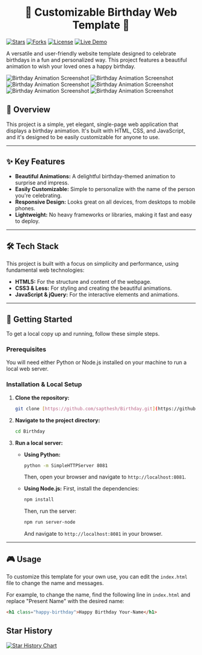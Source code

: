 <h1 align="center"> 🎂 Customizable Birthday Web Template 🎂 </h1>


[![Stars](https://img.shields.io/github/stars/sapthesh/Birthday?style=for-the-badge)](https://github.com/sapthesh/Birthday/stargazers)
[![Forks](https://img.shields.io/github/forks/sapthesh/Birthday?style=for-the-badge)](https://github.com/sapthesh/Birthday/network/members)
[![License](https://img.shields.io/github/license/sapthesh/Birthday?style=for-the-badge)](LICENSE)
[![Live Demo](https://img.shields.io/badge/Live-Demo-brightgreen?style=for-the-badge)](https://sapthesh.github.io/Birthday/)


A versatile and user-friendly website template designed to celebrate birthdays in a fun and personalized way. This project features a beautiful animation to wish your loved ones a happy birthday.

![Birthday Animation Screenshot](https://raw.githubusercontent.com/sapthesh/Birthday/master/b1.png)
![Birthday Animation Screenshot](https://raw.githubusercontent.com/sapthesh/Birthday/master/b2.png)
![Birthday Animation Screenshot](https://raw.githubusercontent.com/sapthesh/Birthday/master/b3.png)
![Birthday Animation Screenshot](https://raw.githubusercontent.com/sapthesh/Birthday/master/b4.png)
![Birthday Animation Screenshot](https://raw.githubusercontent.com/sapthesh/Birthday/master/b5.png)
![Birthday Animation Screenshot](https://raw.githubusercontent.com/sapthesh/Birthday/master/b6.png)

## 📜 Overview

This project is a simple, yet elegant, single-page web application that displays a birthday animation. It's built with HTML, CSS, and JavaScript, and it's designed to be easily customizable for anyone to use.

---

## ✨ Key Features

* **Beautiful Animations:** A delightful birthday-themed animation to surprise and impress.
* **Easily Customizable:** Simple to personalize with the name of the person you're celebrating.
* **Responsive Design:** Looks great on all devices, from desktops to mobile phones.
* **Lightweight:** No heavy frameworks or libraries, making it fast and easy to deploy.

---

## 🛠️ Tech Stack

This project is built with a focus on simplicity and performance, using fundamental web technologies:

* **HTML5:** For the structure and content of the webpage.
* **CSS3 & Less:** For styling and creating the beautiful animations.
* **JavaScript & jQuery:** For the interactive elements and animations.

---

## 🚀 Getting Started

To get a local copy up and running, follow these simple steps.

### Prerequisites

You will need either Python or Node.js installed on your machine to run a local web server.

### Installation & Local Setup

1.  **Clone the repository:**
    ```bash
    git clone [https://github.com/sapthesh/Birthday.git](https://github.com/sapthesh/Birthday.git)
    ```
2.  **Navigate to the project directory:**
    ```bash
    cd Birthday
    ```
3.  **Run a local server:**

    * **Using Python:**
        ```bash
        python -m SimpleHTTPServer 8081
        ```
        Then, open your browser and navigate to `http://localhost:8081`.

    * **Using Node.js:**
        First, install the dependencies:
        ```bash
        npm install
        ```
        Then, run the server:
        ```bash
        npm run server-node
        ```
        And navigate to `http://localhost:8081` in your browser.

---

## 🎮 Usage

To customize this template for your own use, you can edit the `index.html` file to change the name and messages.

For example, to change the name, find the following line in `index.html` and replace "Present Name" with the desired name:

```html
<h1 class="happy-birthday">Happy Birthday Your-Name</h1>
```

## Star History

[![Star History Chart](https://api.star-history.com/svg?repos=sapthesh/Birthday&type=Date)](https://www.star-history.com/#sapthesh/Birthday&Date)
